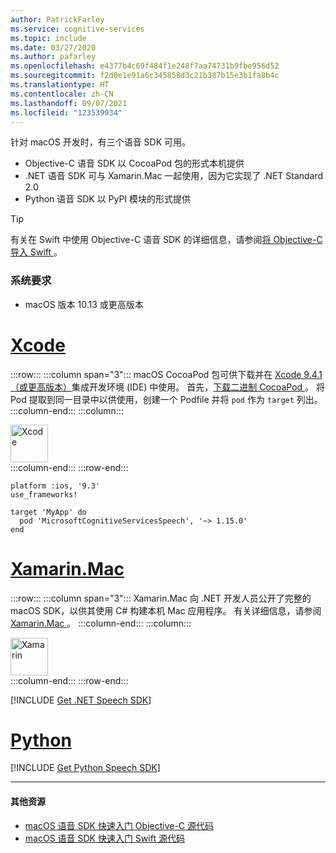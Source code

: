 ```yaml
---
author: PatrickFarley
ms.service: cognitive-services
ms.topic: include
ms.date: 03/27/2020
ms.author: pafarley
ms.openlocfilehash: e4377b4c69f484f1e248f7aa74731b9fbe956d52
ms.sourcegitcommit: f2d0e1e91a6c345858d3c21b387b15e3b1fa8b4c
ms.translationtype: HT
ms.contentlocale: zh-CN
ms.lasthandoff: 09/07/2021
ms.locfileid: "123539934"
---
```

针对 macOS 开发时，有三个语音 SDK 可用。

- Objective-C 语音 SDK 以 CocoaPod 包的形式本机提供
- .NET 语音 SDK 可与 Xamarin.Mac  一起使用，因为它实现了 .NET Standard 2.0
- Python 语音 SDK 以 PyPI 模块的形式提供

> [!TIP]
> 有关在 Swift 中使用 Objective-C 语音 SDK 的详细信息，请参阅<a href="https://developer.apple.com/documentation/swift/imported_c_and_objective-c_apis/importing_objective-c_into_swift" target="_blank">将 Objective-C 导入 Swift </a>。

### <a name="system-requirements"></a>系统要求

- macOS 版本 10.13 或更高版本

# <a name="xcode"></a>[Xcode](#tab/mac-xcode)

:::row:::
    :::column span="3":::
        macOS CocoaPod 包可供下载并在 <a href="https://apps.apple.com/us/app/xcode/id497799835" target="_blank">Xcode 9.4.1（或更高版本）</a>集成开发环境 (IDE) 中使用。 首先，<a href="https://aka.ms/csspeech/macosbinary" target="_blank">下载二进制 CocoaPod </a>。 将 Pod 提取到同一目录中以供使用，创建一个 Podfile  并将 `pod` 作为 `target` 列出。
    :::column-end:::
    :::column:::
        <br>
        <div class="icon is-large">
            <img alt="Xcode" src="https://docs.microsoft.com/media/logos/logo_xcode.svg" width="60px">
        </div>
    :::column-end:::
:::row-end:::

```
platform :ios, '9.3'
use_frameworks!

target 'MyApp' do
  pod 'MicrosoftCognitiveServicesSpeech', '~> 1.15.0'
end
```

# <a name="xamarinmac"></a>[Xamarin.Mac](#tab/mac-xamarin)

:::row:::
    :::column span="3":::
        Xamarin.Mac 向 .NET 开发人员公开了完整的 macOS SDK，以供其使用 C# 构建本机 Mac 应用程序。 有关详细信息，请参阅 <a href="/xamarin/mac/" target="_blank">Xamarin.Mac </a>。
    :::column-end:::
    :::column:::
        <br>
        <div class="icon is-large">
            <img alt="Xamarin" src="https://docs.microsoft.com/media/logos/logo_xamarin.svg" width="60px">
        </div>
    :::column-end:::
:::row-end:::

[!INCLUDE [Get .NET Speech SDK](get-speech-sdk-dotnet.md)]

# <a name="python"></a>[Python](#tab/mac-python)

[!INCLUDE [Get Python Speech SDK](get-speech-sdk-python.md)]

---

#### <a name="additional-resources"></a>其他资源

- <a href="https://github.com/Azure-Samples/cognitive-services-speech-sdk/tree/master/quickstart/objectivec/macos" target="_blank">macOS 语音 SDK 快速入门 Objective-C 源代码 </a>
- <a href="https://github.com/Azure-Samples/cognitive-services-speech-sdk/tree/master/quickstart/swift/macos" target="_blank">macOS 语音 SDK 快速入门 Swift 源代码 </a>
